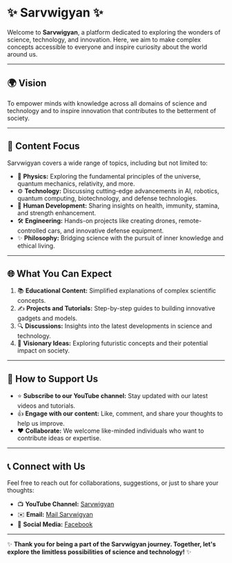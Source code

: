 # ✨ **Sarvwigyan** ✨

Welcome to **Sarvwigyan**, a platform dedicated to exploring the wonders of science, technology, and innovation. Here, we aim to make complex concepts accessible to everyone and inspire curiosity about the world around us.

---

## 🌍 **Vision**
To empower minds with knowledge across all domains of science and technology and to inspire innovation that contributes to the betterment of society.

---

## 🔬 **Content Focus**
Sarvwigyan covers a wide range of topics, including but not limited to:

- 🌌 **Physics:** Exploring the fundamental principles of the universe, quantum mechanics, relativity, and more.
- ⚙️ **Technology:** Discussing cutting-edge advancements in AI, robotics, quantum computing, biotechnology, and defense technologies.
- 💪 **Human Development:** Sharing insights on health, immunity, stamina, and strength enhancement.
- 🛠️ **Engineering:** Hands-on projects like creating drones, remote-controlled cars, and innovative defense equipment.
- ✨ **Philosophy:** Bridging science with the pursuit of inner knowledge and ethical living.

---

## 🌐 **What You Can Expect**
1. 📚 **Educational Content:** Simplified explanations of complex scientific concepts.
2. ✍️ **Projects and Tutorials:** Step-by-step guides to building innovative gadgets and models.
3. 🔍 **Discussions:** Insights into the latest developments in science and technology.
4. 🌟 **Visionary Ideas:** Exploring futuristic concepts and their potential impact on society.

---

## 📢 **How to Support Us**
- ⭐ **Subscribe to our YouTube channel:** Stay updated with our latest videos and tutorials.
- 👍 **Engage with our content:** Like, comment, and share your thoughts to help us improve.
- ❤️ **Collaborate:** We welcome like-minded individuals who want to contribute ideas or expertise.

---

## 📞 **Connect with Us**
Feel free to reach out for collaborations, suggestions, or just to share your thoughts:

- 📺 **YouTube Channel:** [Sarvwigyan](https://youtube.com/@sarvwigyan?si=33s6wmisL4Sy4c1j)
- ✉️ **Email:** [Mail Sarvwigyan](mailto:ttrust.int.org@gmail.com)  
- 🕺 **Social Media:** [Facebook](https://www.facebook.com/profile.php?id=61570026324353)

---

✨ **Thank you for being a part of the Sarvwigyan journey. Together, let's explore the limitless possibilities of science and technology!** ✨
